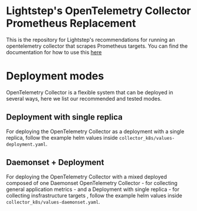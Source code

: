 # Lightstep's OpenTelemetry Collector Prometheus Replacement
This is the repository for Lightstep's recommendations for running an opentelemetry collector that scrapes Prometheus targets. You can find the documentation for how to use this [here](https://docs.lightstep.com/docs/replace-prometheus-with-an-otel-collector-on-kubernetes)

# Deployment modes
OpenTelemetry Collector is a flexible system that can be deployed in several ways, here we list our recommended and tested modes.

## Deployment with single replica
For deploying the OpenTelemetry Collector as a deployment with a single replica, follow the example helm values inside `collector_k8s/values-deployment.yaml`.

## Daemonset + Deployment
For deploying the OpenTelemetry Collector with a mixed deployed composed of one Daemonset OpenTelemetry Collector - for collecting general application metrics - and a Deployment with single replica - for collecting insfrastructure targets , follow the example helm values inside `collector_k8s/values-daemonset.yaml`.